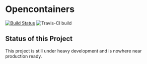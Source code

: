 # Opencontainers
[![Build Status](https://img.shields.io/travis/fubarnetes/opencontainers-rs.svg?style=flat-square)](https://travis-ci.com/fubarnetes/opencontainers-rs)
![Travis-CI build]()

## Status of this Project
This project is still under heavy development and is nowhere near production ready.
